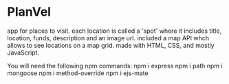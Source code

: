 # PlanVel

app for places to visit. each location is called a 'spot' where it includes title, location, funds, description and an image url.
included a map API whch allows to see locations on a map grid.
made with HTML, CSS, and mostly JavaScript.



You will need the following npm commands:
npm i express
npm i path
npm i mongoose
npm i method-override
npm i ejs-mate
